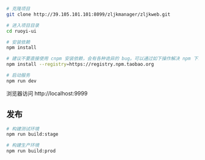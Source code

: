 
```bash
# 克隆项目
git clone http://39.105.101.101:8099/zljkmanager/zljkweb.git

# 进入项目目录
cd ruoyi-ui

# 安装依赖
npm install

# 建议不要直接使用 cnpm 安装依赖，会有各种诡异的 bug。可以通过如下操作解决 npm 下载速度慢的问题
npm install --registry=https://registry.npm.taobao.org

# 启动服务
npm run dev
```

浏览器访问 http://localhost:9999

## 发布

```bash
# 构建测试环境
npm run build:stage

# 构建生产环境
npm run build:prod
```